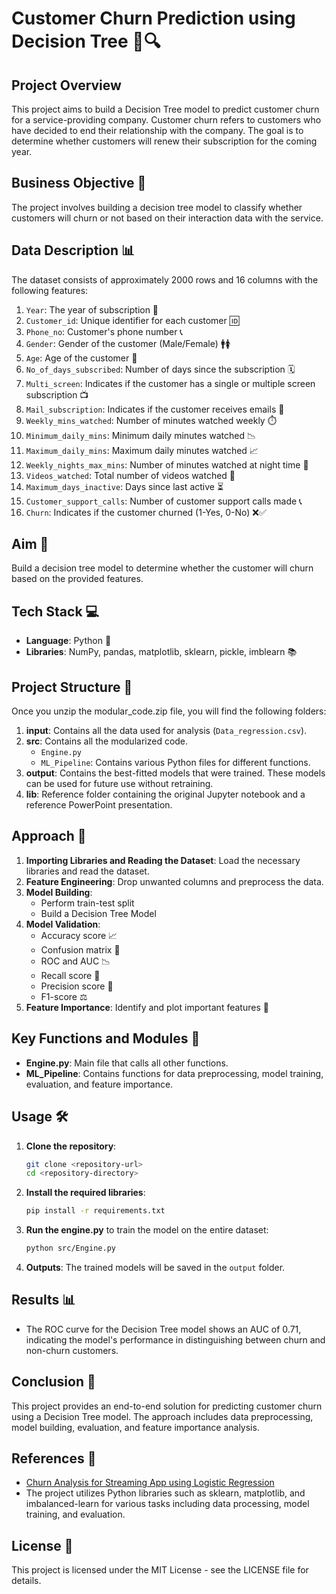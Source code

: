 # Customer Churn Prediction using Decision Tree 🌳🔍

## Project Overview

This project aims to build a Decision Tree model to predict customer churn for a service-providing company. Customer churn refers to customers who have decided to end their relationship with the company. The goal is to determine whether customers will renew their subscription for the coming year.

## Business Objective 🎯

The project involves building a decision tree model to classify whether customers will churn or not based on their interaction data with the service.

## Data Description 📊

The dataset consists of approximately 2000 rows and 16 columns with the following features:

1. `Year`: The year of subscription 📅
2. `Customer_id`: Unique identifier for each customer 🆔
3. `Phone_no`: Customer's phone number 📞
4. `Gender`: Gender of the customer (Male/Female) 🚹🚺
5. `Age`: Age of the customer 🎂
6. `No_of_days_subscribed`: Number of days since the subscription 🗓️
7. `Multi_screen`: Indicates if the customer has a single or multiple screen subscription 📺
8. `Mail_subscription`: Indicates if the customer receives emails 📧
9. `Weekly_mins_watched`: Number of minutes watched weekly ⏱️
10. `Minimum_daily_mins`: Minimum daily minutes watched 📉
11. `Maximum_daily_mins`: Maximum daily minutes watched 📈
12. `Weekly_nights_max_mins`: Number of minutes watched at night time 🌙
13. `Videos_watched`: Total number of videos watched 🎥
14. `Maximum_days_inactive`: Days since last active ⏳
15. `Customer_support_calls`: Number of customer support calls made 📞
16. `Churn`: Indicates if the customer churned (1-Yes, 0-No) ❌✅

## Aim 🎯

Build a decision tree model to determine whether the customer will churn based on the provided features.

## Tech Stack 💻

- **Language**: Python 🐍
- **Libraries**: NumPy, pandas, matplotlib, sklearn, pickle, imblearn 📚

## Project Structure 📁

Once you unzip the modular_code.zip file, you will find the following folders:

1. **input**: Contains all the data used for analysis (`Data_regression.csv`).
2. **src**: Contains all the modularized code.
    - `Engine.py`
    - `ML_Pipeline`: Contains various Python files for different functions.
3. **output**: Contains the best-fitted models that were trained. These models can be used for future use without retraining.
4. **lib**: Reference folder containing the original Jupyter notebook and a reference PowerPoint presentation.

## Approach 🚀

1. **Importing Libraries and Reading the Dataset**: Load the necessary libraries and read the dataset.
2. **Feature Engineering**: Drop unwanted columns and preprocess the data.
3. **Model Building**:
    - Perform train-test split
    - Build a Decision Tree Model
4. **Model Validation**:
    - Accuracy score 📈
    - Confusion matrix 🧩
    - ROC and AUC 📉
    - Recall score 🔁
    - Precision score 🎯
    - F1-score ⚖️
5. **Feature Importance**: Identify and plot important features 🌟

## Key Functions and Modules 🔑

- **Engine.py**: Main file that calls all other functions.
- **ML_Pipeline**: Contains functions for data preprocessing, model training, evaluation, and feature importance.

## Usage 🛠️

1. **Clone the repository**:
    ```bash
    git clone <repository-url>
    cd <repository-directory>
    ```

2. **Install the required libraries**:
    ```bash
    pip install -r requirements.txt
    ```

3. **Run the engine.py** to train the model on the entire dataset:
    ```bash
    python src/Engine.py
    ```

4. **Outputs**: The trained models will be saved in the `output` folder.

## Results 📊

- The ROC curve for the Decision Tree model shows an AUC of 0.71, indicating the model's performance in distinguishing between churn and non-churn customers.

## Conclusion 📝

This project provides an end-to-end solution for predicting customer churn using a Decision Tree model. The approach includes data preprocessing, model building, evaluation, and feature importance analysis.

## References 🔗

- [Churn Analysis for Streaming App using Logistic Regression](https://www.projectpro.io/project-use-case/churn-analysis-logistic-regression)
- The project utilizes Python libraries such as sklearn, matplotlib, and imbalanced-learn for various tasks including data processing, model training, and evaluation.

## License 📜

This project is licensed under the MIT License - see the LICENSE file for details.
